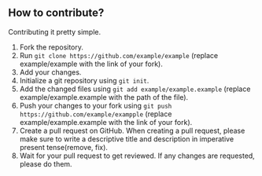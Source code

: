 ## How to contribute?
Contributing it pretty simple.
1. Fork the repository.
2. Run `git clone https://github.com/example/example` (replace example/example with the link of your fork).
3. Add your changes.
4. Initialize a git repository using `git init`.
5. Add the changed files using `git add example/example.example` (replace example/example.example with the path of the file).
6. Push your changes to your fork using `git push https://github.com/example/exampple` (replace example/example.example with the link of your fork).
7. Create a pull request on GitHub. When creating a pull request, please make sure to write a descriptive title and description in imperative present tense(remove, fix).
8. Wait for your pull request to get reviewed. If any changes are requested, please do them.